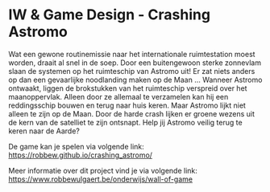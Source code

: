  
# IW & Game Design - Crashing Astromo 
Wat een gewone routinemissie naar het internationale ruimtestation moest worden, draait al snel in de soep. Door een buitengewoon sterke zonnevlam slaan de systemen op het ruimteschip van Astromo uit! Er zat niets anders op dan een gevaarlijke noodlanding maken op de Maan ... Wanneer Astromo ontwaakt, liggen de brokstukken van het ruimteschip verspreid over het maanoppervlak. Alleen door ze allemaal te verzamelen kan hij een reddingsschip bouwen en terug naar huis keren. Maar Astromo lijkt niet alleen te zijn op de Maan. Door de harde crash lijken er groene wezens uit de kern van de satelliet te zijn ontsnapt. Help jij Astromo veilig terug te keren naar de Aarde?

De game kan je spelen via volgende link: 
https://robbew.github.io/crashing_astromo/

Meer informatie over dit project vind je via volgende link: 
https://www.robbewulgaert.be/onderwijs/wall-of-game




